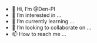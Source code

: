 - 👋 Hi, I’m @Den-PI
- 👀 I’m interested in ...
- 🌱 I’m currently learning ...
- 💞️ I’m looking to collaborate on ...
- 📫 How to reach me ...

<!---
Den-PI/Den-PI is a ✨ special ✨ repository because its `README.md` (this file) appears on your GitHub profile.
You can click the Preview link to take a look at your changes.
--->
